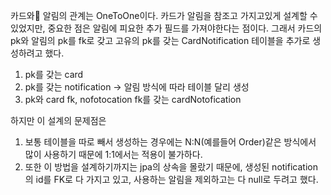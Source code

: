 카드와 알림의 관계는 OneToOne이다.
카드가 알림을 참조고 가지고있게 설계할 수 있었지만, 중요한 점은 알림에 피요한 추가 필드를 가져야한다는 점이다.
그래서 카드의 pk와 알림의 pk를 fk로 갖고 고유의 pk를 갖는 CardNotification 테이블을 추가로 생성하려고 했다.

1. pk를 갖는 card
2. pk를 갖는 notification -> 알림 방식에 따라 테이블 달리 생성
3. pk와 card fk, nofotocation fk를 갖는 cardNotofication

하지만 이 설계의 문제점은
1. 보통 테이블을 따로 빼서 생성하는 경우에는 N:N(예를들어 Order)같은 방식에서 많이 사용하기 때문에 1:1에서는 적용이 불가하다.
2. 또한 이 방법을 설계하기까지는 jpa의 상속을 몰랐기 때문에, 생성된 notification의 id를 FK로 다 가지고 있고, 사용하는 알림을 제외하고는 다 null로 두려고 했다.

